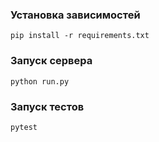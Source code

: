 ### Установка зависимостей

```commandline
pip install -r requirements.txt
```

### Запуск сервера
```commandline
python run.py
```

### Запуск тестов
```commandline
pytest
```